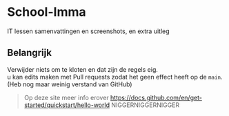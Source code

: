 # School-Imma
IT lessen samenvattingen en screenshots, en extra uitleg

## Belangrijk
Verwijder niets om te kloten en dat zijn de regels eig.  
u kan edits maken met Pull requests zodat het geen effect heeft op de `main`.  
(Heb nog maar weinig verstand van GitHub)  
  
>Op deze site meer info erover https://docs.github.com/en/get-started/quickstart/hello-world
NIGGERNIGGERNIGGER
